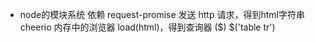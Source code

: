 - node的模块系统
    依赖 request-promise 发送 http 请求，得到html字符串
    cheerio 内存中的浏览器 load(html)，得到查询器 ($)
    $('table tr')
